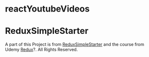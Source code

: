 # reactYoutubeVideos

# ReduxSimpleStarter

A part of this Project is from [ReduxSimpleStarter](https://github.com/StephenGrider/ReduxSimpleStarter)
and the course from Udemy [Redux](https://www.udemy.com/react-redux/)?. All Rights Reserved.